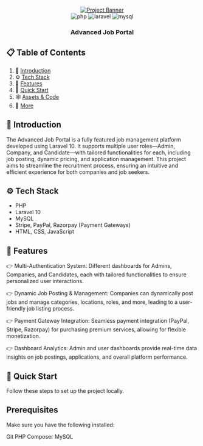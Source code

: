 <div align="center">
    <br />
    <a href="" target="_blank">
        <img src="./public/job-portal-banner.png" alt="Project Banner">
    </a>
    <br />
    <div>
        <img src="https://img.shields.io/badge/-PHP-black?style=for-the-badge&logoColor=white&logo=php&color=777BB4" alt="php" />
        <img src="https://img.shields.io/badge/-Laravel-black?style=for-the-badge&logoColor=white&logo=laravel&color=FF2D20" alt="laravel" />
        <img src="https://img.shields.io/badge/-MySQL-black?style=for-the-badge&logoColor=white&logo=mysql&color=4479A1" alt="mysql" />
    </div>
    <h3 align="center">Advanced Job Portal</h3>
</div>

## 📋 <a name="table">Table of Contents</a>

1. 🤖 [Introduction](#introduction)
2. ⚙️ [Tech Stack](#tech-stack)
3. 🔋 [Features](#features)
4. 🤸 [Quick Start](#quick-start)
5. 🕸️ [Assets & Code](#snippets)
6. 🚀 [More](#more)

## <a name="introduction">🤖 Introduction</a>

The Advanced Job Portal is a fully featured job management platform developed using Laravel 10. It supports multiple user roles—Admin, Company, and Candidate—with tailored functionalities for each, including job posting, dynamic pricing, and application management. This project aims to streamline the recruitment process, ensuring an intuitive and efficient experience for both companies and job seekers.

## <a name="tech-stack">⚙️ Tech Stack</a>

- PHP
- Laravel 10
- MySQL
- Stripe, PayPal, Razorpay (Payment Gateways)
- HTML, CSS, JavaScript

## <a name="features">🔋 Features</a>

👉 Multi-Authentication System: Different dashboards for Admins, Companies, and Candidates, each with tailored functionalities to ensure personalized user interactions.

👉 Dynamic Job Posting & Management: Companies can dynamically post jobs and manage categories, locations, roles, and more, leading to a user-friendly job listing process.

👉 Payment Gateway Integration: Seamless payment integration (PayPal, Stripe, Razorpay) for purchasing premium services, allowing for flexible monetization.

👉 Dashboard Analytics: Admin and user dashboards provide real-time data insights on job postings, applications, and overall platform performance.

## <a name="quick-start">🤸 Quick Start</a>

Follow these steps to set up the project locally.

## Prerequisites

Make sure you have the following installed:

Git
PHP
Composer
MySQL
